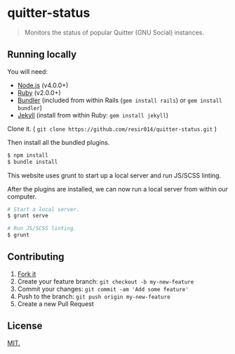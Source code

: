 # quitter-status

> Monitors the status of popular Quitter (GNU Social) instances.

## Running locally

You will need:
* [Node.js](https://nodejs.org/en/) (v4.0.0+)
* [Ruby](https://www.ruby-lang.org/en/) (v2.0.0+)
* [Bundler](http://bundler.io/)
  (included from within Rails (`gem install rails`) or `gem install bundler`)
* [Jekyll](http://jekyllrb.com/)
  (install from within Ruby: `gem install jekyll`)

Clone it. ( `git clone https://github.com/resir014/quitter-status.git` )

Then install all the bundled plugins.

```bash
$ npm install
$ bundle install
```

This website uses grunt to start up a local server and run JS/SCSS linting.

After the plugins are installed, we can now run a local server from within our computer.

```bash
# Start a local server.
$ grunt serve

# Run JS/SCSS linting.
$ grunt
```

## Contributing

1. [Fork it](https://github.com/resir014/quitter-status/fork)
2. Create your feature branch: `git checkout -b my-new-feature`
3. Commit your changes: `git commit -am 'Add some feature'`
4. Push to the branch: `git push origin my-new-feature`
5. Create a new Pull Request

## License

[MIT.](https://github.com/resir014/quitter-status/blob/gh-pages/LICENSE)
